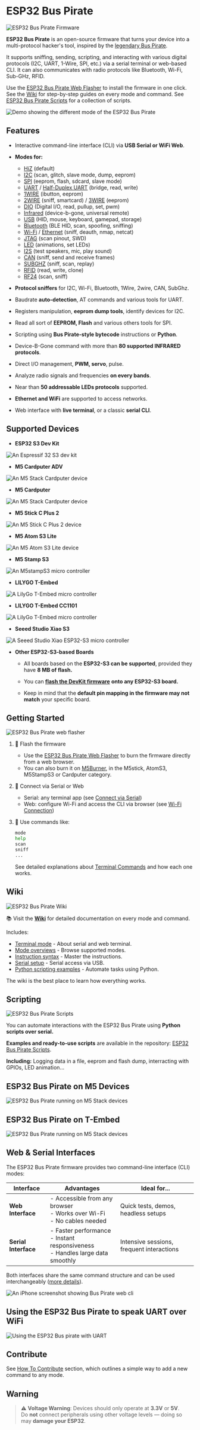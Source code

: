 # ESP32 Bus Pirate

![ESP32 Bus Pirate Firmware](images/bus_pirate_firmware.png)


**ESP32 Bus Pirate** is an open-source firmware that turns your device into a multi-protocol hacker's tool, inspired by the [legendary Bus Pirate](https://buspirate.com/).

It supports sniffing, sending, scripting, and interacting with various digital protocols (I2C, UART, 1-Wire, SPI, etc.) via a serial terminal or web-based CLI. It can also communicates with radio protocols like Bluetooth, Wi-Fi, Sub-GHz, RFID.

Use the [ESP32 Bus Pirate Web Flasher](https://geo-tp.github.io/ESP32-Bus-Pirate/webflasher/) to install the firmware in one click. See the [Wiki](https://github.com/geo-tp/ESP32-Bus-Pirate/wiki) for step-by-step guides on every mode and command. See [ESP32 Bus Pirate Scripts](https://github.com/geo-tp/ESP32-Bus-Pirate-Scripts) for a collection of scripts.

![Demo showing the different mode of the ESP32 Bus Pirate](images/demo12.gif)

## Features

- Interactive command-line interface (CLI) via **USB Serial or WiFi Web**.
- **Modes for:**
   - [HiZ](https://github.com/geo-tp/ESP32-Bus-Pirate/wiki/01-HiZ) (default)
   - [I2C](https://github.com/geo-tp/ESP32-Bus-Pirate/wiki/05-I2C) (scan, glitch, slave mode, dump, eeprom)
   - [SPI](https://github.com/geo-tp/ESP32-Bus-Pirate/wiki/06-SPI) (eeprom, flash, sdcard, slave mode)
   - [UART](https://github.com/geo-tp/ESP32-Bus-Pirate/wiki/03-UART) / [Half-Duplex UART](https://github.com/geo-tp/ESP32-Bus-Pirate/wiki/04-HDUART) (bridge, read, write)
   - [1WIRE](https://github.com/geo-tp/ESP32-Bus-Pirate/wiki/02-1WIRE) (ibutton, eeprom)
   - [2WIRE](https://github.com/geo-tp/ESP32-Bus-Pirate/wiki/07-2WIRE) (sniff, smartcard) / [3WIRE](https://github.com/geo-tp/ESP32-Bus-Pirate/wiki/08-3WIRE) (eeprom)
   - [DIO](https://github.com/geo-tp/ESP32-Bus-Pirate/wiki/09-DIO) (Digital I/O, read, pullup, set, pwm)
   - [Infrared](https://github.com/geo-tp/ESP32-Bus-Pirate/wiki/11-INFRARED) (device-b-gone, universal remote)
   - [USB](https://github.com/geo-tp/ESP32-Bus-Pirate/wiki/12-USB) (HID, mouse, keyboard, gamepad, storage)
   - [Bluetooth](https://github.com/geo-tp/ESP32-Bus-Pirate/wiki/13-BLUETOOTH) (BLE HID, scan, spoofing, sniffing)
   - [Wi-Fi](https://github.com/geo-tp/ESP32-Bus-Pirate/wiki/14-WIFI) / [Ethernet](https://github.com/geo-tp/ESP32-Bus-Pirate/wiki/18-ETHERNET) (sniff, deauth, nmap, netcat)
   - [JTAG](https://github.com/geo-tp/ESP32-Bus-Pirate/wiki/15-JTAG) (scan pinout, SWD)
   - [LED](https://github.com/geo-tp/ESP32-Bus-Pirate/wiki/10-LED) (animations, set LEDs)
   - [I2S](https://github.com/geo-tp/ESP32-Bus-Pirate/wiki/16-I2S) (test speakers, mic, play sound)
   - [CAN](https://github.com/geo-tp/ESP32-Bus-Pirate/wiki/17-CAN) (sniff, send and receive frames)
   - [SUBGHZ](https://github.com/geo-tp/ESP32-Bus-Pirate/wiki/19-SUBGHZ) (sniff, scan, replay)
   - [RFID](https://github.com/geo-tp/ESP32-Bus-Pirate/wiki/20-RFID) (read, write, clone)
   - [RF24](https://github.com/geo-tp/ESP32-Bus-Pirate/wiki/21-RF24) (scan, sniff)


- **Protocol sniffers** for I2C, Wi-Fi, Bluetooth, 1Wire, 2wire, CAN, SubGhz.
- Baudrate **auto-detection**, AT commands and various tools for UART.
- Registers manipulation, **eeprom dump tools**, identify devices for I2C.
- Read all sort of **EEPROM, Flash** and various others tools for SPI.
- Scripting using **Bus Pirate-style bytecode** instructions or **Python**.
- Device-B-Gone command with more than **80 supported INFRARED protocols**.
- Direct I/O management, **PWM, servo**, pulse.
- Analyze radio signals and frequencies **on every bands**.
- Near than **50 addressable LEDs protocols** supported.
- **Ethernet and WiFi** are supported to access networks.
- Web interface with **live terminal**, or a classic **serial CLI**.

## Supported Devices

- **ESP32 S3 Dev Kit**

![An Espressif 32 S3 dev kit](images/s3-devkit.jpg)

- **M5 Cardputer ADV**

![An M5 Stack Cardputer device](images/cardputer-adv.jpg)

- **M5 Cardputer**

![An M5 Stack Cardputer device](images/cardputer.jpg)

- **M5 Stick C Plus 2**

![An M5 Stick C Plus 2 device](images/m5stick.jpg)

- **M5 Atom S3 Lite**

![An M5 Atom S3 Lite device](images/atom.jpg)

- **M5 Stamp S3**

![An M5stampS3 micro controller](images/stamps3.jpg)

- **LILYGO T-Embed**

![A LilyGo T-Embed micro controller](images/tembed.jpg)

- **LILYGO T-Embed CC1101**

![A LilyGo T-Embed micro controller](images/tembedcc1101.jpg)

- **Seeed Studio Xiao S3**

![A Seeed Studio Xiao ESP32-S3 micro controller](images/xiaos3.jpg)

- **Other ESP32-S3-based Boards**

  - All boards based on the **ESP32-S3 can be supported**, provided they have **8 MB of flash.**

  - You can [**flash the DevKit firmware**](https://geo-tp.github.io/ESP32-Bus-Pirate/webflasher/) **onto any ESP32-S3 board.**

  - Keep in mind that the **default pin mapping in the firmware may not match** your specific board.

## Getting Started

![ESP32 Bus Pirate web flasher](images/flasher.jpg)

1. 🔧 Flash the firmware  
   - Use the [ESP32 Bus Pirate Web Flasher](https://geo-tp.github.io/ESP32-Bus-Pirate/webflasher/) to burn the firmware directly from a web browser.
   - You can also burn it on [M5Burner](https://docs.m5stack.com/en/download), in the M5stick, AtomS3, M5StampS3 or Cardputer category.

2. 🔌 Connect via Serial or Web
   - Serial: any terminal app (see [Connect via Serial](https://github.com/geo-tp/ESP32-Bus-Pirate/wiki/99-Serial))
   - Web: configure Wi-Fi and access the CLI via browser (see [Wi-Fi Connection](https://github.com/geo-tp/ESP32-Bus-Pirate/wiki/00-Terminal))

3. 🧪 Use commands like:
   ```bash
   mode
   help
   scan
   sniff
   ...
    ```
   See detailed explanations about [Terminal Commands](https://github.com/geo-tp/ESP32-Bus-Pirate/wiki) and how each one works.

## Wiki

![ESP32 Bus Pirate Wiki](images/bus_pirate_wiki.png)

📚 Visit the **[Wiki](https://github.com/geo-tp/ESP32-Bus-Pirate/wiki)** for detailed documentation on every mode and command.

Includes:
- [Terminal mode](https://github.com/geo-tp/ESP32-Bus-Pirate/wiki/00-Terminal) - About serial and web terminal.
- [Mode overviews](https://github.com/geo-tp/ESP32-Bus-Pirate/wiki) - Browse supported modes.
- [Instruction syntax](https://github.com/geo-tp/ESP32-Bus-Pirate/wiki/99-Instructions) - Master the instructions.
- [Serial setup](https://github.com/geo-tp/ESP32-Bus-Pirate/wiki/99-Serial) - Serial access via USB.
- [Python scripting examples](https://github.com/geo-tp/ESP32-Bus-Pirate/wiki/99-Python) - Automate tasks using Python.


The wiki is the best place to learn how everything works.

## Scripting

![ESP32 Bus Pirate Scripts](images/bus_pirate_scripts.png)

You can automate interactions with the ESP32 Bus Pirate using **Python scripts over serial.**

**Examples and ready-to-use scripts** are available in the repository: [ESP32 Bus Pirate Scripts](https://github.com/geo-tp/ESP32-Bus-Pirate-Scripts).

**Including:** Logging data in a file, eeprom and flash dump, interracting with GPIOs, LED animation...
   
## ESP32 Bus Pirate on M5 Devices
![ESP32 Bus Pirate running on M5 Stack devices](images/m5buspirate_s.jpg)

## ESP32 Bus Pirate on T-Embed
![ESP32 Bus Pirate running on M5 Stack devices](images/tembedbuspirate_s.jpg)

## Web & Serial Interfaces

The ESP32 Bus Pirate firmware provides two command-line interface (CLI) modes:

| Interface         | Advantages                                                                 | Ideal for...                          |
|------------------|-----------------------------------------------------------------------------|----------------------------------------|
| **Web Interface** | - Accessible from any browser<br>- Works over Wi-Fi<br>- No cables needed | Quick tests, demos, headless setups   |
| **Serial Interface** | - Faster performance<br>- Instant responsiveness<br>- Handles large data smoothly | Intensive sessions, frequent interactions |


Both interfaces share the same command structure and can be used interchangeably ([more details](https://github.com/geo-tp/ESP32-Bus-Pirate/wiki/00-Terminal)).

![An iPhone screenshot showing Bus Pirate web cli](images/mobile_s.jpg)

## Using the ESP32 Bus Pirate to speak UART over WiFi
![Using the ESP32 Bus pirate with UART](images/demo2.gif)

## Contribute
See [How To Contribute](https://github.com/geo-tp/ESP32-Bus-Pirate/wiki/99-Contribute) section, which outlines a simple way to add a new command to any mode.

## Warning
> ⚠️ **Voltage Warning**: Devices should only operate at **3.3V** or **5V**.  
> Do **not** connect peripherals using other voltage levels — doing so may **damage your ESP32**.
